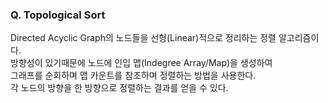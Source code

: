 ### Q. Topological Sort
Directed Acyclic Graph의 노드들을 선형(Linear)적으로 정리하는 정렬 알고리즘이다.  
방향성이 있기때문에 노드에 인입 맵(Indegree Array/Map)을 생성하여  
그래프를 순회하며 맵 카운트를 참조하며 정렬하는 방법을 사용한다.  
각 노드의 방향을 한 방향으로 정렬하는 결과를 얻을 수 있다.  
